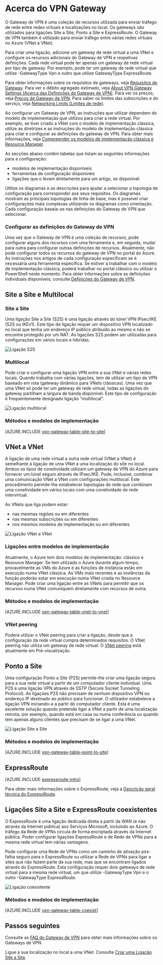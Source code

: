 <properties 
   pageTitle="Acerca do VPN Gateway do Azure | Microsoft Azure"
   description="Saiba mais sobre as ligações do Gateway de VPN das Redes Virtuais do Azure."
   services="vpn-gateway"
   documentationCenter="na"
   authors="cherylmc"
   manager="carmonm"
   editor=""
   tags="azure-resource-manager,azure-service-management"/>
<tags 
   ms.service="vpn-gateway"
   ms.devlang="na"
   ms.topic="get-started-article"
   ms.tgt_pltfrm="na"
   ms.workload="infrastructure-services"
   ms.date="08/22/2016"
   ms.author="cherylmc" />

# Acerca do VPN Gateway


O Gateway de VPN é uma coleção de recursos utilizada para enviar tráfego de rede entre redes virtuais e localizações no local. Os gateways são utilizados para ligações Site a Site, Ponto a Site e ExpressRoute. O Gateway de VPN também é utilizado para enviar tráfego entre várias redes virtuais no Azure (VNet a VNet). 

Para criar uma ligação, adicione um gateway de rede virtual a uma VNet e configure os recursos adicionais do Gateway de VPN e respetivas definições. Cada rede virtual pode ter apenas um gateway de rede virtual por tipo de gateway. Por exemplo, pode ter um gateway de rede virtual que utilize -GatewayType Vpn e outro que utilize GatewayType ExpressRoute.

Para obter informações sobre os requisitos de gateways, veja [Requisitos de Gateway](vpn-gateway-about-vpn-gateway-settings.md#requirements). Para ver o débito agregado estimado, veja [About VPN Gateway Settings (Acerca das Definições do Gateway de VPN)](vpn-gateway-about-vpn-gateway-settings.md#aggthroughput). Para ver os preços, veja [Preços de Gateway de VPN](https://azure.microsoft.com/pricing/details/vpn-gateway). Para saber os limites das subscrições e do serviço, veja [Networking Limits (Limites de rede)](../articles/azure-subscription-service-limits.md#networking-limits).

Ao configurar um Gateway de VPN, as instruções que utilizar dependem do modelo de implementação que utilizou para criar a rede virtual. Por exemplo, se tiver criado a VNet com o modelo de implementação clássica, utilize as diretrizes e as instruções do modelo de implementação clássica para criar e configurar as definições do gateway de VPN. Para obter mais informações, veja [Compreender os modelos de implementação clássica e Resource Manager](../resource-manager-deployment-model.md).

As secções abaixo contêm tabelas que listam as seguintes informações para a configuração:

- modelos de implementação disponíveis
- ferramentas de configuração disponíveis
- ligações que o levam diretamente para um artigo, se disponível


Utilize os diagramas e as descrições para ajudar a selecionar a topologia de configuração para corresponder aos seus requisitos. Os diagramas mostram as principais topologias de linha de base, mas é possível criar configurações mais complexas utilizando os diagramas como orientação. Cada configuração baseia-se nas definições do Gateway de VPN que selecionar.

### Configurar as definições do Gateway de VPN

Uma vez que o Gateway de VPN é uma coleção de recursos, pode configurar alguns dos recursos com uma ferramenta e, em seguida, mudar para outra para configurar outras definições de recursos. Atualmente, não pode configurar todos os recursos do gateway de VPN no portal do Azure. As instruções nos artigos de cada configuração especificam se é necessária uma ferramenta específica. Se estiver a trabalhar com o modelo de implementação clássica, poderá trabalhar no portal clássico ou utilizar o PowerShell neste momento. Para obter informações sobre as definições individuais disponíveis, consulte [Definições do Gateway de VPN](vpn-gateway-about-vpn-gateway-settings.md).



## Site a Site e Multilocal

### Site a Site

Uma ligação Site a Site (S2S) é uma ligação através do túnel VPN IPsec/IKE (S2S ou IKEv1). Este tipo de ligação requer um dispositivo VPN localizado no local que tenha um endereço IP público atribuído ao mesmo e não se encontre protegido por um NAT. As ligações S2S podem ser utilizadas para configurações em vários locais e híbridas.   

![Ligação S2S](./media/vpn-gateway-about-vpngateways/demos2s.png "site-to-site")


### Multilocal

Pode criar e configurar uma ligação VPN entre a sua VNet e várias redes locais. Quando trabalha com várias ligações, tem de utilizar um tipo de VPN baseado em rota (gateway dinâmico para VNets clássicas). Uma vez que uma VNet só pode ter um gateway de rede virtual, todas as ligações do gateway partilham a largura de banda disponível. Este tipo de configuração é frequentemente designado ligação “multilocal”.
 

![Ligação multilocal](./media/vpn-gateway-about-vpngateways/demomulti.png "multi-site")

### Métodos e modelos de implementação

[AZURE.INCLUDE [vpn-gateway-table-site-to-site](../../includes/vpn-gateway-table-site-to-site-include.md)] 

## VNet a VNet

A ligação de uma rede virtual a outra rede virtual (VNet a VNet) é semelhante à ligação de uma VNet a uma localização do site no local. Ambos os tipos de conetividade utilizam um gateway de VPN do Azure para fornecer um túnel seguro através de IPsec/IKE. Pode, inclusive, combinar uma comunicação VNet a VNet com configurações multilocal. Este procedimento permite-lhe estabelecer topologias de rede que combinam uma conetividade em vários locais com uma conetividade de rede intervirtual.

As VNets que liga podem estar:

- nas mesmas regiões ou em diferentes
- nas mesmas subscrições ou em diferentes 
- nos mesmos modelos de implementação ou em diferentes



![Ligação VNet a VNet](./media/vpn-gateway-about-vpngateways/demov2v.png "vnet-to-vnet")



### Ligações entre modelos de implementação

Atualmente, o Azure tem dois modelos de implementação: clássico e Resource Manager. Se tem utilizado o Azure durante algum tempo, provavelmente as VMs do Azure e as funções de instância estão em execução numa VNet clássica. As VMs mais recentes e as instâncias da função poderão estar em execução numa VNet criada no Resource Manager. Pode criar uma ligação entre as VNets para permitir que os recursos numa VNet comuniquem diretamente com recursos de outra.


### Métodos e modelos de implementação

[AZURE.INCLUDE [vpn-gateway-table-vnet-to-vnet](../../includes/vpn-gateway-table-vnet-to-vnet-include.md)] 

### VNet peering

Poderá utilizar o VNet peering para criar a ligação, desde que a configuração da rede virtual cumpra determinados requisitos. O VNet peering não utiliza um gateway de rede virtual. O [VNet peering](../virtual-network/virtual-network-peering-overview.md) está atualmente em Pré-visualização.



## Ponto a Site

Uma configuração Ponto a Site (P2S) permite-lhe criar uma ligação segura para a sua rede virtual a partir de um computador cliente individual. Uma P2S é uma ligação VPN através de SSTP (Secure Socket Tunneling Protocol). As ligações P2S não precisam de nenhum dispositivo VPN ou endereço IP destinado ao público para funcionar. O utilizador estabelece a ligação VPN iniciando-a a partir do computador cliente. Esta é uma excelente solução quando pretende ligar a VNet a partir de uma localização remota, por exemplo, quando está em casa ou numa conferência ou quando tem apenas alguns clientes que precisam de se ligar a uma VNet. 


![Ligação Site a Site](./media/vpn-gateway-about-vpngateways/demop2s.png "point-to-site")

### Métodos e modelos de implementação

[AZURE.INCLUDE [vpn-gateway-table-point-to-site](../../includes/vpn-gateway-table-point-to-site-include.md)] 


## ExpressRoute

[AZURE.INCLUDE [expressroute-intro](../../includes/expressroute-intro-include.md)]

Para obter mais informações sobre o ExpressRoute, veja a [Descrição geral técnica do ExpressRoute](../expressroute/expressroute-introduction.md).


## Ligações Site a Site e ExpressRoute coexistentes

O ExpressRoute é uma ligação dedicada direta a partir da WAN (e não através da Internet pública) aos Serviços Microsoft, incluindo ao Azure. O tráfego da Rede de VPNs circula de forma encriptada através da Internet pública. Poder configurar ligações ExpressRoute e de Rede de VPNs para a mesma rede virtual tem várias vantagens.

Pode configurar uma Rede de VPNs como um caminho de ativação pós-falha seguro para o ExpressRoute ou utilizar a Rede de VPNs para ligar a sites que não fazem parte da sua rede, mas que se encontram ligados através do ExpressRoute. Esta configuração requer dois gateways de rede virtual para a mesma rede virtual, um que utilize -GatewayType Vpn e o outro -GatewayType ExpressRoute.


![Ligação coexistente](./media/vpn-gateway-about-vpngateways/demoer.png "expressroute-site2site")


### Métodos e modelos de implementação

[AZURE.INCLUDE [vpn-gateway-table-coexist](../../includes/vpn-gateway-table-coexist-include.md)] 


## Passos seguintes

Consulte as [FAQ do Gateway de VPN](vpn-gateway-vpn-faq.md) para obter mais informações sobre os Gateways de VPN

Ligue a sua localização no local a uma VNet. Consulte [Criar uma Ligação Site a Site](vpn-gateway-howto-site-to-site-resource-manager-portal.md).





 



<!----HONumber=ago16_HO5-->



